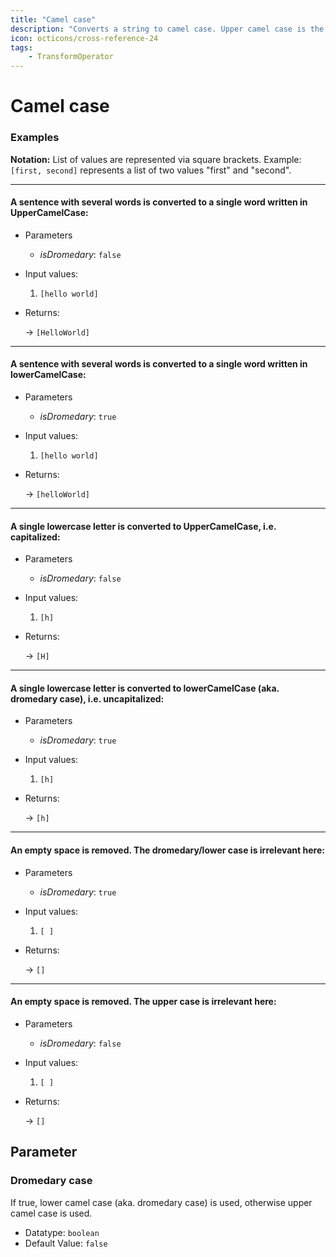 ```yaml
---
title: "Camel case"
description: "Converts a string to camel case. Upper camel case is the default, lower camel case can be chosen."
icon: octicons/cross-reference-24
tags: 
    - TransformOperator
---
```

# Camel case
<!-- This file was generated - DO NOT CHANGE IT MANUALLY -->




### Examples

**Notation:** List of values are represented via square brackets. Example: `[first, second]` represents a list of two values "first" and "second".

---
#### A sentence with several words is converted to a single word written in UpperCamelCase:

* Parameters
  * *isDromedary*: `false`

* Input values:
  1. `[hello world]`

* Returns:

  → `[HelloWorld]`


---
#### A sentence with several words is converted to a single word written in lowerCamelCase:

* Parameters
  * *isDromedary*: `true`

* Input values:
  1. `[hello world]`

* Returns:

  → `[helloWorld]`


---
#### A single lowercase letter is converted to UpperCamelCase, i.e. capitalized:

* Parameters
  * *isDromedary*: `false`

* Input values:
  1. `[h]`

* Returns:

  → `[H]`


---
#### A single lowercase letter is converted to lowerCamelCase (aka. dromedary case), i.e. uncapitalized:

* Parameters
  * *isDromedary*: `true`

* Input values:
  1. `[h]`

* Returns:

  → `[h]`


---
#### An empty space is removed. The dromedary/lower case is irrelevant here:

* Parameters
  * *isDromedary*: `true`

* Input values:
  1. `[ ]`

* Returns:

  → `[]`


---
#### An empty space is removed. The upper case is irrelevant here:

* Parameters
  * *isDromedary*: `false`

* Input values:
  1. `[ ]`

* Returns:

  → `[]`




## Parameter

### Dromedary case

If true, lower camel case (aka. dromedary case) is used, otherwise upper camel case is used.

- Datatype: `boolean`
- Default Value: `false`



